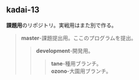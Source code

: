 ## kadai-13
**課題用**のリポジトリ。実戦用はまた別で作る。
>**master**-課題提出用。ここのプログラムを提出。  
>>**development**-開発用。
>>>**tane**-種用ブランチ。  
>>>**ozono**-大園用ブランチ。
